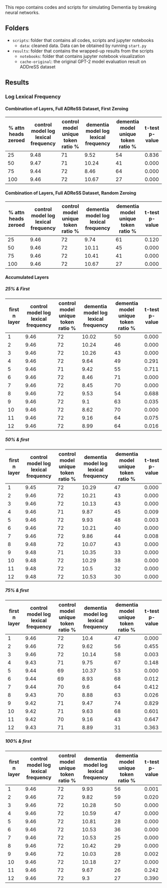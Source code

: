 This repo contains codes and scripts for simulating Dementia by breaking neural networks.

## Folders

- ```scripts```: folder that contains all codes, scripts and jupyter notebooks
    - ```data```: cleaned data. Data can be obtained by running ```start.py```
- ```results```: folder that contains the wrapped-up results from the scripts
    - ```notebooks```: folder that contains jupyter notebook visualization
    - ```cache-original```: the original GPT-2 model evaluation result on ADDreSS dataset

## Results

### Log Lexical Frequency

#### Combination of Layers, Full ADReSS Dataset, First Zeroing

% attn heads zeroed  | control model log lexical frequency  |  control model unique token ratio % | dementia model log lexical frequency  | dementia model unique token ratio % | t-test p-value  |
|---|---|---|---|---|---|
| 25  | 9.48  |  71 | 9.52  | 54 | 0.836  |
| 50  | 9.47  |  71 | 10.24  | 41  | 0.000 |
| 75  | 9.44  |  72 | 8.46  | 64  | 0.000  |
| 100  | 9.46  |  72 | 10.67  | 27  | 0.000  |


#### Combination of Layers, Full ADReSS Dataset, Random Zeroing

% attn heads zeroed  | control model log lexical frequency  |  control model unique token ratio % | dementia model log lexical frequency  | dementia model unique token ratio % | t-test p-value  |
|---|---|---|---|---|---|
| 25  | 9.46  |  72 | 9.74 | 61 | 0.120  |
| 50  | 9.46  |  72 | 10.11  | 45  | 0.000 |
| 75  | 9.46  |  72 | 10.41  | 41  | 0.000  |
| 100  | 9.46  |  72 | 10.67  | 27  | 0.000  |


#### Accumulated Layers

##### 25% & First

|first n layer  | control model log lexical frequency  |  control model unique token ratio % | dementia model log lexical frequency  | dementia model unique token ratio % | t-test p-value  |
|---|---|---|---|---|---|
| 1  | 9.46  |  72 | 10.02  | 50  | 0.000  |
| 2  | 9.46  |  72 | 10.24  | 46  | 0.000  |
| 3  | 9.46  |  72 | 10.26  | 43  | 0.000  |
| 4  | 9.46  |  72 | 9.64  | 49  | 0.291  |
| 5  | 9.46  |  71 | 9.42 | 55  | 0.711  |
| 6  | 9.46  |  72 | 8.46  | 71  | 0.000  |
| 7  | 9.46  |  72 | 8.45  | 70  | 0.000  |
| 8  | 9.46  |  72 | 9.53  | 54  | 0.688  |
| 9  | 9.46  |  72 | 9.1  | 63  | 0.035  |
| 10  | 9.46  |  72 | 8.62  | 70  | 0.000  |
| 11  | 9.46  |  72 | 9.16  | 64  | 0.075  |
| 12  | 9.46  |  72 | 8.99  | 64  | 0.016  |


##### 50% & first

| first n layer  | control model log lexical frequency  |  control model unique token ratio % | dementia model log lexical frequency  | dementia model unique token ratio % | t-test p-value  |
|---|---|---|---|---|---|
| 1  | 9.45  |  72 | 10.29  | 47  | 0.000  |
| 2  | 9.46  |  72 | 10.21  | 43  | 0.000  |
| 3  | 9.46  |  72 | 10.13  | 43  | 0.000 |
| 4  | 9.46  |  71 | 9.87  | 45  | 0.009  |
| 5  | 9.46  |  72 | 9.93  | 48  | 0.003  |
| 6  | 9.46  |  72 | 10.21  | 40  | 0.000  |
| 7  | 9.46  |  72 | 9.86  | 44  |  0.008  |
| 8  | 9.48  |  72 | 10.07  | 43  | 0.000  |
| 9  | 9.48  |  71 | 10.35  | 33  | 0.000  |
| 10  | 9.48  |  72 | 10.29  | 38  | 0.000  |
| 11  | 9.48  |  72 | 10.5  | 32  | 0.000  |
| 12  | 9.48  |  72 | 10.53  | 30  | 0.000  |

##### 75% & first

| first n layer  | control model log lexical frequency  |  control model unique token ratio % | dementia model log lexical frequency  | dementia model unique token ratio % | t-test p-value  |
|---|---|---|---|---|---|
| 1  | 9.46  |  72 | 10.4  | 47  | 0.000  |
| 2  | 9.46  |  72 | 9.62  | 56  | 0.455  |
| 3  | 9.46  |  72 | 10.14  | 58  | 0.003  |
| 4  | 9.43  |  71 | 9.75  | 67  | 0.148  |
| 5  | 9.44  |  69 | 10.37  | 53  | 0.000  |
| 6  | 9.44  |  69 | 8.93  | 68  | 0.012  |
| 7  | 9.44  |  70 | 9.6  | 64  | 0.412  |
| 8  | 9.43  |  70 | 8.88  | 63  | 0.026  |
| 9  | 9.42  |  71 | 9.47  | 74  | 0.829  |
| 10  | 9.42 |  71 | 9.63  | 68  | 0.601  |
| 11  | 9.42  |  70 | 9.16  | 43  | 0.647  |
| 12  | 9.43  |  71 | 8.89  | 31  | 0.363  |


##### 100% & first

| first n layer  | control model log lexical frequency  |  control model unique token ratio % | dementia model log lexical frequency  | dementia model unique token ratio % | t-test p-value  |
|---|---|---|---|---|---|
| 1  | 9.46  |  72 | 9.93  | 56  | 0.001  |
| 2  | 9.46  |  72 | 9.82  | 59  | 0.020  |
| 3  | 9.46  |  72 | 10.28  | 50  | 0.000  |
| 4  | 9.46  |  72 | 10.59  | 47  | 0.000  |
| 5  | 9.46  |  72 | 10.81  | 28  | 0.000  |
| 6  | 9.46  |  72 | 10.53  | 36  | 0.000  |
| 7  | 9.46  |  72 | 10.53  | 25  | 0.000  |
| 8  | 9.46  |  72 | 10.42  | 29  | 0.000  |
| 9  | 9.46  |  72 | 10.03  | 28  | 0.002  |
| 10  | 9.46  |  72 | 10.18  | 27  | 0.000  |
| 11  | 9.46  |  72 | 9.67  | 26  | 0.242 |
| 12  | 9.46  |  72 | 9.3  | 27  | 0.390  |


